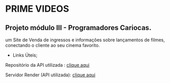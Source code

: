 # PRIME VIDEOS
## Projeto módulo III - Programadores Cariocas.

um Site de Venda de ingressos e informações sobre lançamentos de filmes, conectando o cliente ao seu cinema favorito.
- Links Úteis;

Repositório da API utilizada : <a href="https://github.com/WillianXG/json-server_mld3">clique aqui</a>

Servidor Render (API utilizada): <a href="https://json-server-md3.onrender.com/">clique aqui</a>
